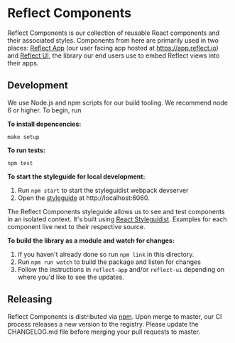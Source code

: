 # Reflect Components

Reflect Components is our collection of reusable React components and their
associated styles. Components from here are primarily used in two places:
[Reflect App](https://github.com/reflect/reflect-app) (our user facing app
hosted at https://app.reflect.io) and
[Reflect UI](https://github.com/reflect/reflect-ui), the library our end users
use to embed Reflect views into their apps.

## Development

We use Node.js and npm scripts for our build tooling. We recommend node 6 or
higher. To begin, run

**To install depencencies:**

```
make setup
```

**To run tests:**

```
npm test
```

**To start the styleguide for local development:**
1. Run `npm start` to start the styleguidist webpack devserver
1. Open the [styleguide](http://localhost:6060) at http://localhost:6060.

The Reflect Components styleguide allows us to see and test components in an
isolated context. It's built using [React Styleguidist](https://github.com/styleguidist/react-styleguidist).
Examples for each component live next to their respective source.


**To build the library as a module and watch for changes:**

1. If you haven't already done so run `npm link` in this directory.
1. Run `npm run watch` to build the package and listen for changes
1. Follow the instructions in `reflect-app` and/or `reflect-ui` depending on where you'd
like to see the updates.

## Releasing

Reflect Components is distributed via [npm](https://www.npmjs.com/package/@reflect/reflect-components).
Upon merge to master, our CI process releases a new version to the registry.
Please update the CHANGELOG.md file before merging your pull requests to master.
